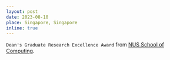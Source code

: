 ```yaml
---
layout: post
date: 2023-08-10
place: Singapore, Singapore
inline: true
---
```


`Dean's Graduate Research Excellence Award` from [NUS School of Computing](https://www.comp.nus.edu.sg/programmes/pg/awards/deans-research/).